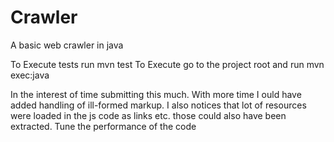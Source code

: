 # Crawler
A basic web crawler in java

To Execute tests run mvn test
To Execute go to the project root and run mvn exec:java

In the interest of time submitting this much.
With more time I ould have added handling of ill-formed markup.
I also notices that  lot of resources were loaded in the js code as links etc. those could also have been extracted.
Tune the performance of the code 
